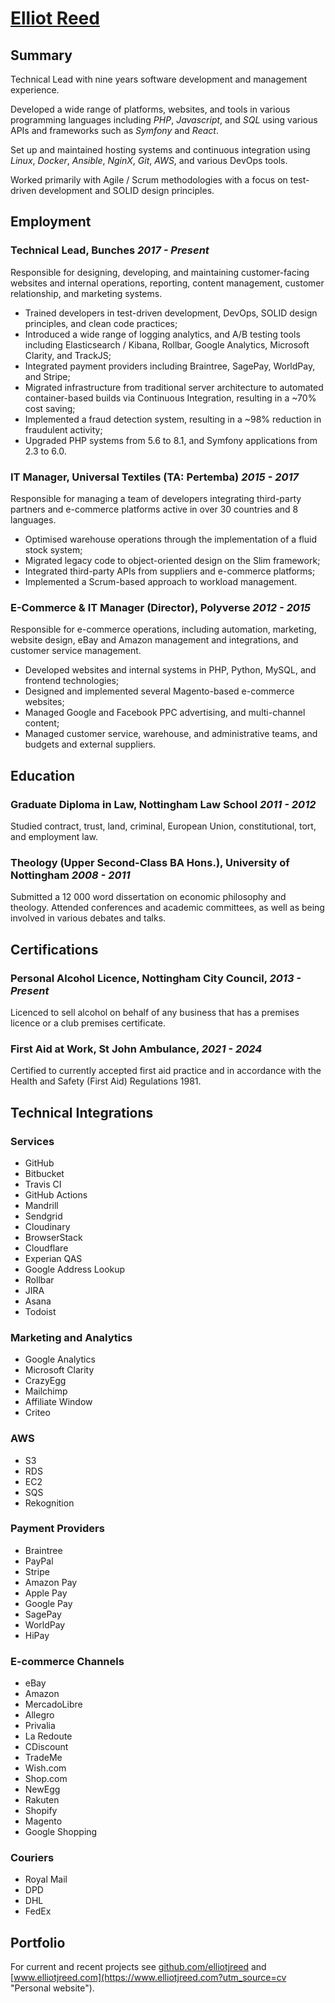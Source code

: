 # [Elliot Reed](https://www.elliotjreed.com?utm_source=cv)

## Summary

Technical Lead with nine years software development and management experience.

Developed a wide range of platforms, websites, and tools in various programming languages including _PHP_, _Javascript_, and _SQL_ using various APIs and frameworks such as _Symfony_ and _React_.

Set up and maintained hosting systems and continuous integration using _Linux_, _Docker_, _Ansible_, _NginX_, _Git_, _AWS_, and various DevOps tools.

Worked primarily with Agile / Scrum methodologies with a focus on test-driven development and SOLID design principles.

## Employment

### **Technical Lead**, Bunches _2017 - Present_

Responsible for designing, developing, and maintaining customer-facing websites and internal operations, reporting, content management, customer relationship, and marketing systems.

- Trained developers in test-driven development, DevOps, SOLID design principles, and clean code practices;
- Introduced a wide range of logging analytics, and A/B testing tools including Elasticsearch / Kibana, Rollbar, Google Analytics, Microsoft Clarity, and TrackJS;
- Integrated payment providers including Braintree, SagePay, WorldPay, and Stripe;
- Migrated infrastructure from traditional server architecture to automated container-based builds via Continuous Integration, resulting in a ~70% cost saving;
- Implemented a fraud detection system, resulting in a ~98% reduction in fraudulent activity;
- Upgraded PHP systems from 5.6 to 8.1, and Symfony applications from 2.3 to 6.0.

### **IT Manager**, Universal Textiles (TA: Pertemba) _2015 - 2017_

Responsible for managing a team of developers integrating third-party partners and e-commerce platforms active in over 30 countries and 8 languages.

- Optimised warehouse operations through the implementation of a fluid stock system;
- Migrated legacy code to object-oriented design on the Slim framework;
- Integrated third-party APIs from suppliers and e-commerce platforms;
- Implemented a Scrum-based approach to workload management.

### **E-Commerce & IT Manager (Director)**, Polyverse _2012 - 2015_

Responsible for e-commerce operations, including automation, marketing, website design, eBay and Amazon management and integrations, and customer service management.

- Developed websites and internal systems in PHP, Python, MySQL, and frontend technologies;
- Designed and implemented several Magento-based e-commerce websites;
- Managed Google and Facebook PPC advertising, and multi-channel content;
- Managed customer service, warehouse, and administrative teams, and budgets and external suppliers.

## Education

### **Graduate Diploma in Law**, Nottingham Law School _2011 - 2012_

Studied contract, trust, land, criminal, European Union, constitutional, tort, and employment law.

### **Theology (Upper Second-Class BA Hons.)**, University of Nottingham _2008 - 2011_

Submitted a 12 000 word dissertation on economic philosophy and theology.
Attended conferences and academic committees, as well as being involved in various debates and talks.

## Certifications

### **Personal Alcohol Licence**, Nottingham City Council, _2013 - Present_

Licenced to sell alcohol on behalf of any business that has a premises licence or a club premises certificate.

### **First Aid at Work**, St John Ambulance, _2021 - 2024_

Certified to currently accepted first aid practice and in accordance with the Health and Safety (First Aid) Regulations 1981.

## Technical Integrations

### Services

- GitHub
- Bitbucket
- Travis CI
- GitHub Actions
- Mandrill
- Sendgrid
- Cloudinary
- BrowserStack
- Cloudflare
- Experian QAS
- Google Address Lookup
- Rollbar
- JIRA
- Asana
- Todoist

### Marketing and Analytics

- Google Analytics
- Microsoft Clarity
- CrazyEgg
- Mailchimp
- Affiliate Window
- Criteo

### AWS

- S3
- RDS
- EC2
- SQS
- Rekognition

### Payment Providers

- Braintree
- PayPal
- Stripe
- Amazon Pay
- Apple Pay
- Google Pay
- SagePay
- WorldPay
- HiPay

### E-commerce Channels

- eBay
- Amazon
- MercadoLibre
- Allegro
- Privalia
- La Redoute
- CDiscount
- TradeMe
- Wish.com
- Shop.com
- NewEgg
- Rakuten
- Shopify
- Magento
- Google Shopping

### Couriers

- Royal Mail
- DPD
- DHL
- FedEx

## Portfolio

For current and recent projects see [github.com/elliotjreed](https://github.com/elliotjreed "GitHub profile") and [www.elliotjreed.com](https://www.elliotjreed.com?utm_source=cv "Personal website").

